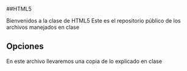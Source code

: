 ##HTML5

Bienvenidos a la clase de HTML5
Este es el repositorio público de los archivos manejados en clase

## Opciones

En este archivo llevaremos una copia de lo explicado en clase
